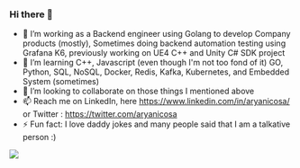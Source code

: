 ### Hi there 👋

- 🔭 I’m working as a Backend engineer using Golang to develop Company products (mostly), Sometimes doing backend automation testing using Grafana K6, previously working on UE4 C++ and Unity C# SDK project
- 🌱 I’m learning C++, Javascript (even though I'm not too fond of it) GO, Python, SQL, NoSQL, Docker, Redis, Kafka, Kubernetes, and Embedded System (sometimes)
- 👯 I’m looking to collaborate on those things I mentioned above 
- 📫 Reach me on LinkedIn, here https://www.linkedin.com/in/aryanicosa/ or Twitter : https://twitter.com/aryanicosa
- ⚡ Fun fact: I love daddy jokes and many people said that I am a talkative person :)

<!--
**aryanicosa/aryanicosa** is a ✨ _special_ ✨ repository because its `README.md` (this file) appears on your GitHub profile.

Here are some ideas to get you started:


- 😄 Pronouns: ...
-->

<img align="center" src="https://github-readme-stats.vercel.app/api/top-langs/?username=aryanicosa&theme=dark"/>
